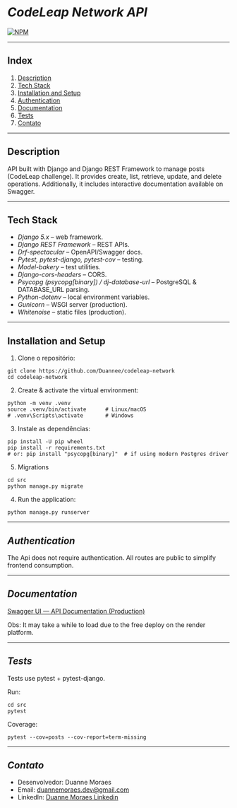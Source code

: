 # *CodeLeap Network API*
[![NPM](https://img.shields.io/npm/l/react)](https://github.com/Duannee/codeleap-network/blob/main/LICENSE)

---

## **Index**

1. [Description](#description)  
2. [Tech Stack](#tech-stack)  
3. [Installation and Setup](#installation-and-setup)    
4. [Authentication](#authentication)   
5. [Documentation](#documentation)    
6. [Tests](#tests)  
7. [Contato](#contato)

---

## **Description**
API built with Django and Django REST Framework to manage posts (CodeLeap challenge).
It provides create, list, retrieve, update, and delete operations.
Additionally, it includes interactive documentation available on Swagger.

---

## **Tech Stack**
- *Django 5.x* – web framework.
- *Django REST Framework* – REST APIs.
- *Drf-spectacular* – OpenAPI/Swagger docs.
- *Pytest, pytest-django, pytest-cov* – testing.
- *Model-bakery* – test utilities.
- *Django-cors-headers* – CORS.
- *Psycopg (psycopg[binary]) / dj-database-url* – PostgreSQL & DATABASE_URL parsing.
- *Python-dotenv* – local environment variables.
- *Gunicorn* – WSGI server (production).
- *Whitenoise* – static files (production).

---

## **Installation and Setup**

1. Clone o repositório:

```
git clone https://github.com/Duannee/codeleap-network
cd codeleap-network

```

2. Create & activate the virtual environment:
```
python -m venv .venv
source .venv/bin/activate      # Linux/macOS
# .venv\Scripts\activate       # Windows

```

3. Instale as dependências:
 ```
 pip install -U pip wheel
 pip install -r requirements.txt
 # or: pip install "psycopg[binary]"  # if using modern Postgres driver
 ```

5. Migrations 
```
cd src
python manage.py migrate

```

4. Run the application:
```
python manage.py runserver
```

---

## *Authentication*

The Api does not require authentication. All routes are public to simplify frontend consumption.

---

## *Documentation*

[Swagger UI — API Documentation (Production)](https://codeleap-network-d77t.onrender.com/api/docs/swagger-ui/)

Obs: It may take a while to load due to the free deploy on the render platform.

---

## *Tests*

Tests use pytest + pytest-django.

Run:
```
cd src
pytest
```
Coverage:
```
pytest --cov=posts --cov-report=term-missing

```

---


## *Contato*
- Desenvolvedor: Duanne Moraes
- Email: duannemoraes.dev@gmail.com
- LinkedIn: [Duanne Moraes Linkedin](https://www.linkedin.com/in/duanne-moraes-7a0376278/)

















  





